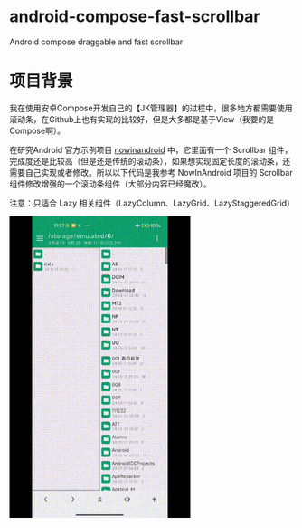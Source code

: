 # android-compose-fast-scrollbar
Android compose draggable and fast scrollbar

# 项目背景
我在使用安卓Compose开发自己的【JK管理器】的过程中，很多地方都需要使用滚动条，在Github上也有实现的比较好，但是大多都是基于View（我要的是Compose啊）。

在研究Android 官方示例项目 [nowinandroid](https://github.com/android/nowinandroid) 中，它里面有一个 Scrollbar 组件，完成度还是比较高（但是还是传统的滚动条），如果想实现固定长度的滚动条，还需要自己实现或者修改。所以以下代码是我参考 NowInAndroid 项目的 Scrollbar 组件修改增强的一个滚动条组件（大部分内容已经魔改）。

注意：只适合 Lazy 相关组件（LazyColumn、LazyGrid、LazyStaggeredGrid）


<img src="scrollbar/_readme/ScrollbarVideo.gif" width="320" alt="Jetnews sample demo">


